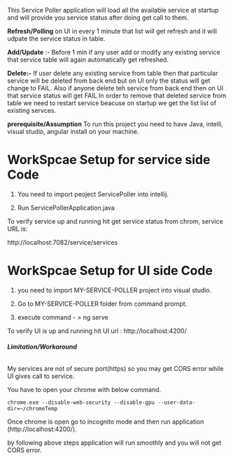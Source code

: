 This Service Poller application will load all the available service at startup and will provide you service status after doing get call to them.
 

**Refresh/Polling** on UI in every 1 minute that list will get refresh and it will udpate the service status in table.

**Add/Update** :- Before 1 min if any user add or modify any existing service that service table will again automatically get refreshed.


**Delete:-** If user delete any existing service from table then that particular service will be deleted from back end but on UI only the status will get change to FAIL.
Also if anyone delete teh service from back end then on UI that service status will get FAIL
In order to remove that deleted service from table we need to restart service beacuse on startup we get the list list of existing servces.

**prerequisite/Assumption**
To run this project you need to have Java, intelli, visual studio, angular install on your machine.

# **WorkSpcae Setup for service side Code**
1. You need to import peoject ServicePoller into intellij.

2. Run ServicePollerApplication.java

To verify service up and running hit get service status from chrom, service URL is:

http://localhost:7082/service/services

# **WorkSpcae Setup for UI side Code**
1. you need to import MY-SERVICE-POLLER project into visual studio.

2. Go to MY-SERVICE-POLLER folder from command prompt.

3. execute command - > ng serve

To verify UI is up and running hit UI url : http://localhost:4200/

###### **Limitation/Workaround**

My services are not of secure port(https) so you may get CORS error while UI gives call to service.

You have to open your chrome with below command.
    
    chrome.exe --disable-web-security --disable-gpu --user-data-dir=~/chromeTemp
 
Once chrome is open go to incognito mode and then run application (http://localhost:4200/).

by following above steps application will run smoothly and you will not get CORS error.

 